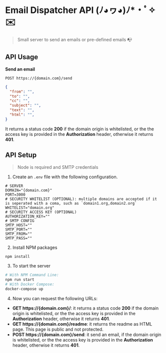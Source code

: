 # Email Dispatcher API (ﾉ◕ヮ◕)ﾉ*・ﾟ✧ ✉️

> Small server to send an emails or pre-defined emails  📭
## API Usage

**Send an email**


`POST https://{domain.com}/send`

```json
{
  "from": "",
  "to": "",
  "cc": "",
  "subject": "",
  "text": "",
  "html": "",
}
```

It returns a status code **200** if the domain origin is whitelisted, or the the access key is provided in the **Authorization** header, otherwise it returns **401**.

## API Setup

> Node is required and SMTP credentials

1. Create an `.env` file with the following configuration. 
```dotenv
# SERVER
DOMAIN="{domain.com}"
PORT=3000
# SECURITY WHITELIST (OPTIONAL): multiple domains are accepted if it is seperated with a coma, such as `domain1.org,domain2.org`
WHITELIST="domain.org"
# SECURITY ACCESS KEY (OPTIONAL)
AUTHORIZATION_KEY=""
# SMTP CONFIG
SMTP_HOST=""
SMTP_PORT=""
SMTP_FROM=""
SMTP_PASS=""
```
2. Install NPM packages
```sh
npm install
```
3. To start the server 
```sh
# With NPM Command Line:
npm run start
# With Docker Compose:
docker-compose up
```
4. Now you can request the following URLs:
  - **GET https://{domain.com}/**: it returns a status code **200** if the domain origin is whitelisted, or the the access key is provided in the **Authorization** header, otherwise it returns **401**.
  - **GET https://{domain.com}/readme**: it returns the readme as HTML page. This page is public and not protected.
  - **POST https://{domain.com}/send**: it send an email, if the domain origin is whitelisted, or the the access key is provided in the **Authorization** header, otherwise it returns **401**.
